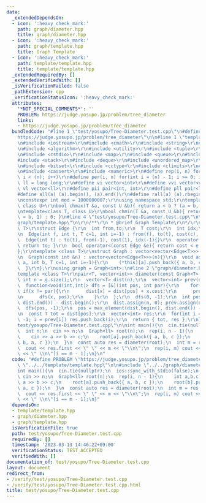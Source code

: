 ```yaml
---
data:
  _extendedDependsOn:
  - icon: ':heavy_check_mark:'
    path: graph/diameter.hpp
    title: graph/diameter.hpp
  - icon: ':heavy_check_mark:'
    path: graph/template.hpp
    title: Graph Template
  - icon: ':heavy_check_mark:'
    path: template/template.hpp
    title: template/template.hpp
  _extendedRequiredBy: []
  _extendedVerifiedWith: []
  _isVerificationFailed: false
  _pathExtension: cpp
  _verificationStatusIcon: ':heavy_check_mark:'
  attributes:
    '*NOT_SPECIAL_COMMENTS*': ''
    PROBLEM: https://judge.yosupo.jp/problem/tree_diameter
    links:
    - https://judge.yosupo.jp/problem/tree_diameter
  bundledCode: "#line 1 \"test/yosupo/Tree-Diameter.test.cpp\"\n#define PROBLEM \"\
    https://judge.yosupo.jp/problem/tree_diameter\"\n\n#line 1 \"template/template.hpp\"\
    \n#include <iostream>\r\n#include <cmath>\r\n#include <string>\r\n#include <vector>\r\
    \n#include <algorithm>\r\n#include <utility>\r\n#include <tuple>\r\n#include <cstdint>\r\
    \n#include <cstdio>\r\n#include <map>\r\n#include <queue>\r\n#include <set>\r\n\
    #include <stack>\r\n#include <deque>\r\n#include <unordered_map>\r\n#include <unordered_set>\r\
    \n#include <bitset>\r\n#include <cctype>\r\n#include <climits>\r\n#include <functional>\r\
    \n#include <cassert>\r\n#include <numeric>\r\n#define rep(i, n) for(int i = 0;\
    \ i < (n); i++)\r\n#define per(i, n) for(int i = (n) - 1; i >= 0; i--)\r\nusing\
    \ ll = long long;\r\n#define vi vector<int>\r\n#define vvi vector<vi>\r\n#define\
    \ vl vector<ll>\r\n#define pii pair<int, int>\r\n#define pll pair<ll, ll>\r\n\
    #define all(a) (a).begin(), (a).end()\r\n#define rall(a) (a).rbegin(), (a).rend()\r\
    \nconstexpr int mod = 1000000007;\r\nusing namespace std;\r\ntemplate<class T,\
    \ class U>\r\nbool chmax(T &a, const U &b){ return a < b ? (a = b, 1) : 0; }\r\
    \ntemplate<class T, class U>\r\nbool chmin(T &a, const U &b){ return a > b ? (a\
    \ = b, 1) : 0; }\n#line 4 \"test/yosupo/Tree-Diameter.test.cpp\"\n\n#line 2 \"\
    graph/template.hpp\"\n\r\n/**\r\n * @brief Graph Template\r\n*/\r\ntemplate <class\
    \ T>\r\nstruct Edge {\r\n  int from,to;\r\n  T cost;\r\n  int idx;\r\n  Edge(){};\r\
    \n  Edge(int f, int t, T c=1, int i=-1) : from(f), to(t), cost(c), idx(i){}\r\n\
    \  Edge(int t) : to(t), from(-1), cost(1), idx(-1){}\r\n  operator int() const{\
    \ return to; }\r\n  bool operator<(const Edge &e){ return cost < e.cost; }\r\n\
    };\r\ntemplate <class T>\r\nstruct Graph : vector<vector<Edge<T>>> {\r\n  Graph(){}\r\
    \n  Graph(const int &n) : vector<vector<Edge<T>>>(n){}\r\n  void add_edge(int\
    \ a, int b, T c=1, int i=-1){\r\n    (*this)[a].push_back({ a, b, c, i });\r\n\
    \  }\r\n};\r\nusing graph = Graph<int>;\n#line 2 \"graph/diameter.hpp\"\n\r\n\
    template <class T>\r\npair<T, vector<int>> diameter(const Graph<T> &g){\r\n  const\
    \ int n = g.size();\r\n  vector<T> dist(n);\r\n  vector<int> prev(n, -1);\r\n\
    \  function<void(int,int)> dfs = [&](int pos, int par){\r\n    for(auto &x : g[pos])\
    \ if(x != par){\r\n      dist[x] = dist[pos] + x.cost;\r\n      prev[x] = pos;\r\
    \n      dfs(x, pos);\r\n    }\r\n  };\r\n  dfs(0, -1);\r\n  int pos = max_element(dist.begin(),\
    \ dist.end()) - dist.begin();\r\n  dist.assign(n, 0); prev.assign(n, -1);\r\n\
    \  dfs(pos, -1);\r\n  pos = max_element(dist.begin(), dist.end()) - dist.begin();\r\
    \n  const T tot = dist[pos];\r\n  vector<int> res;\r\n  for(int i = pos; i !=\
    \ -1; i = prev[i]) res.push_back(i);\r\n  return { tot, res };\r\n}\n#line 6 \"\
    test/yosupo/Tree-Diameter.test.cpp\"\n\nint main(){\n  cin.tie(nullptr);\n  ios::sync_with_stdio(false);\n\
    \  int n;\n  cin >> n;\n  Graph<ll> root(n);\n  rep(i, n - 1){\n    int a,b,c;\n\
    \    cin >> a >> b >> c;\n    root[a].push_back({ a, b, c });\n    root[b].push_back({\
    \ b, a, c });\n  }\n  const auto res = diameter(root);\n  int m = res.second.size();\n\
    \  cout << res.first << \" \" << m << \"\\n\";\n  rep(i, m) cout << res.second[i]\
    \ << \" \\n\"[i == m - 1];\n}\n"
  code: "#define PROBLEM \"https://judge.yosupo.jp/problem/tree_diameter\"\n\n#include\
    \ \"../../template/template.hpp\"\n\n#include \"../../graph/diameter.hpp\"\n\n\
    int main(){\n  cin.tie(nullptr);\n  ios::sync_with_stdio(false);\n  int n;\n \
    \ cin >> n;\n  Graph<ll> root(n);\n  rep(i, n - 1){\n    int a,b,c;\n    cin >>\
    \ a >> b >> c;\n    root[a].push_back({ a, b, c });\n    root[b].push_back({ b,\
    \ a, c });\n  }\n  const auto res = diameter(root);\n  int m = res.second.size();\n\
    \  cout << res.first << \" \" << m << \"\\n\";\n  rep(i, m) cout << res.second[i]\
    \ << \" \\n\"[i == m - 1];\n}"
  dependsOn:
  - template/template.hpp
  - graph/diameter.hpp
  - graph/template.hpp
  isVerificationFile: true
  path: test/yosupo/Tree-Diameter.test.cpp
  requiredBy: []
  timestamp: '2023-03-13 14:46:22+09:00'
  verificationStatus: TEST_ACCEPTED
  verifiedWith: []
documentation_of: test/yosupo/Tree-Diameter.test.cpp
layout: document
redirect_from:
- /verify/test/yosupo/Tree-Diameter.test.cpp
- /verify/test/yosupo/Tree-Diameter.test.cpp.html
title: test/yosupo/Tree-Diameter.test.cpp
---
```

